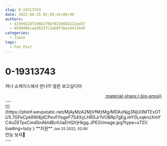 ```yaml
---
slug: 0-19313743
date: 2022-06-25 01:58:41+09:00
authors:
  - 43369228f2960270b7021003b122ad37
  - 6599dbbcaa26237c2ab0f3becb421b45
categories:
  - Jiwon
tags:
  - Fan Post
---
```


# 0-19313743

<div class="post-container" markdown="1">
<div class="content-container md-sidebar__scrollwrap" markdown="1">

져나 쇼케이스에서 만나!!! 얼른 보고싶다아

</div>
</div>

<div style="text-align: right;" markdown="1">
<a href="https://weverse.io/fromis9/fanpost/0-19313743" style="text-align: right;">:material-share:{.big-emoji}</a>
</div>
---

<div class="comments-container md-sidebar__scrollwrap" markdown="1">
<div class="comment" markdown="1">
<div class='id-container' markdown="1">
![](https://phinf.wevpstatic.net/MjAyMzA2MjVfMzMg/MDAxNjg3NjU0MTExOTU5.7GFeCpkRW4jdCPevFi1sgeF7S4XyLHRSJr1VOBRp7gEg.mY0LxqknzXmYC4oZ6TpxCmdSnAbldBctUiaEHQVjHkgg.JPEG/image.jpg?type=s72){ loading=lazy }
**<span class="artist">지원</span>** <small>Jun 25 2022, 02:06</small><br>
</div>
<div class='comment-body' markdown="1">
언능 보쟈💙
</div>
</div>
</div>
---
